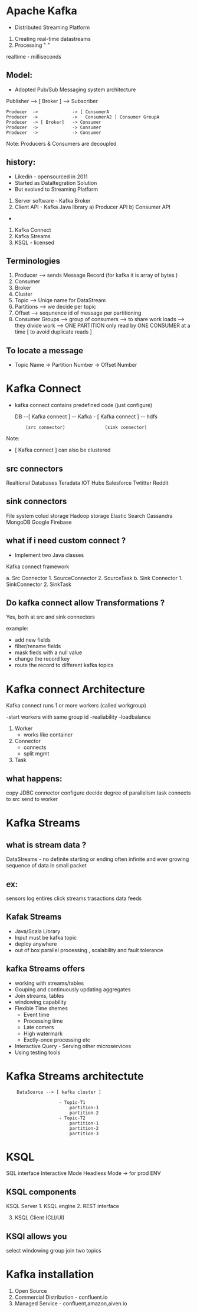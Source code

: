 Apache Kafka
==============

- Distributed Streaming Platform
1. Creating real-time datastreams
2. Processing  "  "

realtime - milliseconds

Model: 
------
- Adopted Pub/Sub Messaging system architecture

Publisher --> [ Broker ] --> Subscriber

	Producer  -> 			 -> [ ConsumerA 
	Producer  -> 			 ->   ConsumerA2 ] Consumer GroupA
	Producer  -> [ Broker]   -> Consumer 
	Producer  -> 			 -> Consumer 
	Producer  -> 			 -> Consumer 

Note: Producers & Consumers are decoupled 


history:
--------
- Likedin - opensourced in 2011
- Started as DataItegration Solution
- But evolved to Streaming Platform


1. Server software - Kafka Broker
2. Client API - Kafka Java library
	a) Producer API
	b) Consumer API

+ 

1. Kafka Connect 
2. Kafka Streams
3. KSQL - licensed 


Terminologies
--------------

1. Producer 
	--> sends Message Record (for kafka it is array of bytes )
2. Consumer 
3. Broker
4. Cluster 
5. Topic
	--> Uniqe name for DataStream
6. Partitions
	--> we decide per topic
7. Offset
	--> sequnence id of message per partitioning
8. Consumer Groups
	--> group of consumers
	--> to share work loads
	--> they divide work
	--> ONE PARTITION only read by ONE CONSUMER at a time
		[ to avoid duplicate reads ]



To locate a message
--------------------
- Topic Name -> Partition Number -> Offset Number


Kafka Connect
=============
- kafka connect contains predefined code (just configure)


	DB --[ Kafka connect ] -- Kafka - [ Kafka connect ] -- hdfs

		  (src connector)				(sink connector)

Note: 
- [ Kafka connect ] can also be clustered

src connectors
--------------
Realtional Databases
Teradata
IOT Hubs
Salesforce
Twtitter
Reddit

sink connectors
---------------
File system
colud storage
Hadoop storage
Elastic Search
Cassandra
MongoDB
Google Firebase


what if i need custom connect ?
-------------------------------
 - Implement two Java classes

Kafka connect framework

a. Src Connector
	1. SourceConnector
	2. SourceTask
b. Sink Connector
	1. SinkConnector
	2. SinkTask




Do kafka connect allow Transformations ?
----------------------------------------
Yes, both at src and sink connectors

example:   
- add new fields
- filter/rename fields
- mask fieds with a null value
- change the record key
- route the record to different kafka topics


Kafka connect Architecture
==========================

Kafka connect runs 1 or more workers (called workgroup)

-start workers with same group id
-realiability
-loadbalance 

1. Worker 
	- works like container
2. Connector
	- connects
	- split mgmt
3. Task

what happens:
--------------
copy JDBC connector 
configure
decide degree of parallelism 
task connects to src send to worker


Kafka Streams
=============

what is stream data ?
--------------------
DataStreams  - no definite starting or ending
often infinite and ever growing
sequence of data in small packet

ex:
----

sensors
log entires
click streams
trasactions
data feeds


Kafak Streams
-------------
- Java/Scala Library
- Input must be kafka topic
- deploy anywhere
- out of box parallel processing , scalability and fault tolerance

kafka Streams offers
----------------------
- working with streams/tables
- Gouping and continuously updating aggregates
- Join streams, tables 
- windowing capability
- Flexible Time shemes 
	- Event time 
	- Processing time
	- Late comers
	- High watermark
	- Exctly-once processing etc
- Interactive Query - Serving other microservices
- Using testing tools

Kafka Streams architectute
==========================

		DataSource --> [ kafka cluster ]

					    - Topic-T1
					    	partition-1
					    	partition-2 
					    - Topic-T2
					    	partition-1
					    	partition-2
					    	partition-3


KSQL
====
SQL interface
Interactive Mode 
Headless Mode  -> for prod ENV



KSQL components
---------------

KSQL Server
	1. KSQL engine
	2. REST interface

3. KSQL Client (CLI/UI) 


KSQl allows you
---------------
select
windowing
group 
join two topics



Kafka installation
==================
1. Open Source 
2. Commercial Distribution - confluent.io
3. Managed Service - confluent,amazon,aiven.io












